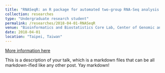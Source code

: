 ```yaml
---
title: "RNASeqR: an R package for automated two-group RNA-Seq analysis workflow"
collection: researches
type: "Undergraduate research student"
permalink: /researches/2018-04-01-RNASeqR
venue: "Bioinformatics and Biostatistics Core Lab, Center of Genomic and Precision Medicine, National Taiwan University"
date: 2018-04-01
location: "Taipei, Taiwan"
---
```


[More information here](https://www.roc-taiwan.org/cayyz_en/post/5636.html)

This is a description of your talk, which is a markdown files that can be all markdown-ified like any other post. Yay markdown!
